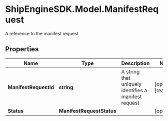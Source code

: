 # ShipEngineSDK.Model.ManifestRequest
A reference to the manifest request

## Properties

Name | Type | Description | Notes
------------ | ------------- | ------------- | -------------
**ManifestRequestId** | **string** | A string that uniquely identifies a manifest request | [optional] [readonly] 
**Status** | **ManifestRequestStatus** |  | [optional] 

